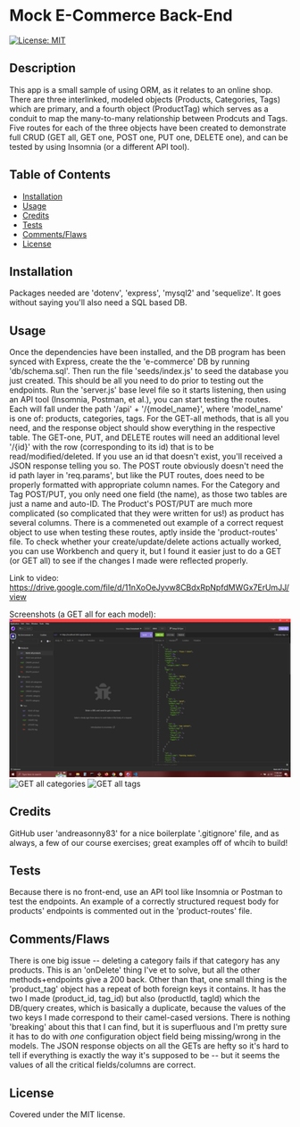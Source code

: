 # Mock E-Commerce Back-End
[![License: MIT](https://img.shields.io/badge/License-MIT-yellow.svg)](https://opensource.org/licenses/MIT)

## Description
This app is a small sample of using ORM, as it relates to an online shop. There are three interlinked, modeled objects (Products, Categories, Tags) which are primary, and a fourth object (ProductTag) which serves as a conduit to map the many-to-many relationship between Prodcuts and Tags. Five routes for each of the three objects have been created to demonstrate full CRUD (GET all, GET one, POST one, PUT one, DELETE one), and can be tested by using Insomnia (or a different API tool).

## Table of Contents

- [Installation](#installation)
- [Usage](#usage)
- [Credits](#credits)
- [Tests](#tests)
- [Comments/Flaws](#commentsflaws)
- [License](#license)

## Installation

Packages needed are 'dotenv', 'express', 'mysql2' and 'sequelize'. It goes without saying you'll also need a SQL based DB.

## Usage

Once the dependencies have been installed, and the DB program has been synced with Express, create the the 'e-commerce' DB by running 'db/schema.sql'. Then run the file 'seeds/index.js' to seed the database you just created. This should be all you need to do prior to testing out the endpoints. Run the 'server.js' base level file so it starts listening, then using an API tool (Insomnia, Postman, et al.), you can start testing the routes. Each will fall under the path '/api' + '/{model_name}', where 'model_name' is one of: products, categories, tags. For the GET-all methods, that is all you need, and the response object should show everything in the respective table. The GET-one, PUT, and DELETE routes will need an additional level '/{id}' with the row (corresponding to its id) that is to be read/modified/deleted. If you use an id that doesn't exist, you'll received a JSON response telling you so. The POST route obviously doesn't need the id path layer in 'req.params', but like the PUT routes, does need to be properly formatted with appropriate column names. For the Category and Tag POST/PUT, you only need one field (the name), as those two tables are just a name and auto-ID. The Product's POST/PUT are much more complicated (so complicated that they were written for us!) as product has several columns. There is a commeneted out example of a correct request object to use when testing these routes, aptly inside the 'product-routes' file. To check whether your create/update/delete actions actually worked, you can use Workbench and query it, but I found it easier just to do a GET (or GET all) to see if the changes I made were reflected properly.

Link to video: https://drive.google.com/file/d/11nXoOeJyvw8CBdxRpNpfdMWGx7ErUmJJ/view

Screenshots (a GET all for each model):
![GET all products](./assets/images/GETallproducts.png?raw=true "Getting all products using the seeded data")
![GET all categories](./public/assets/images/GETallcategories.png?raw=true "Getting all categories using the seeded data")
![GET all tags](./public/assets/images/GETalltags.png?raw=true "Getting all tags using the seeded data")

## Credits

GitHub user 'andreasonny83' for a nice boilerplate '.gitignore' file, and as always, a few of our course exercises; great examples off of whcih to build!

## Tests

Because there is no front-end, use an API tool like Insomnia or Postman to test the endpoints. An example of a correctly structured request body for products' endpoints is commented out in the 'product-routes' file.

## Comments/Flaws

There is one big issue -- deleting a category fails if that category has any products. This is an 'onDelete' thing I've et to solve, but all the other methods+endpoints give a 200 back. Other than that, one small thing is the 'product_tag' object has a repeat of both foreign keys it contains. It has the two I made (product_id, tag_id) but also (productId, tagId) which the DB/query creates, which is basically a duplicate, because the values of the two keys I made correspond to their camel-cased versions. There is nothing 'breaking' about this that I can find, but it is superfluous and I'm pretty sure it has to do with _one_ configuration object field being missing/wrong in the models. The JSON response objects on all the GETs are hefty so it's hard to tell if everything is exactly the way it's supposed to be -- but it seems the values of all the critical fields/columns are correct.

## License

Covered under the MIT license.
